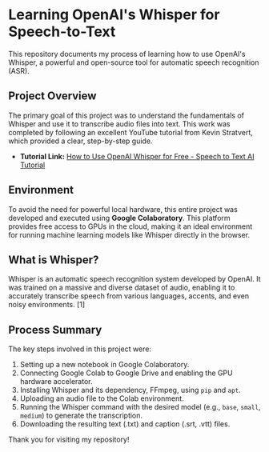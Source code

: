 # Learning OpenAI's Whisper for Speech-to-Text

This repository documents my process of learning how to use OpenAI's Whisper, a powerful and open-source tool for automatic speech recognition (ASR).

## Project Overview

The primary goal of this project was to understand the fundamentals of Whisper and use it to transcribe audio files into text. This work was completed by following an excellent YouTube tutorial from Kevin Stratvert, which provided a clear, step-by-step guide.

-   **Tutorial Link:** [How to Use OpenAI Whisper for Free - Speech to Text AI Tutorial](https://www.youtube.com/watch?v=J30p2_eJ4M4)

## Environment

To avoid the need for powerful local hardware, this entire project was developed and executed using **Google Colaboratory**. This platform provides free access to GPUs in the cloud, making it an ideal environment for running machine learning models like Whisper directly in the browser.

## What is Whisper?

Whisper is an automatic speech recognition system developed by OpenAI. It was trained on a massive and diverse dataset of audio, enabling it to accurately transcribe speech from various languages, accents, and even noisy environments. [1]

## Process Summary

The key steps involved in this project were:
1.  Setting up a new notebook in Google Colaboratory.
2.  Connecting Google Colab to Google Drive and enabling the GPU hardware accelerator.
3.  Installing Whisper and its dependency, FFmpeg, using `pip` and `apt`.
4.  Uploading an audio file to the Colab environment.
5.  Running the Whisper command with the desired model (e.g., `base`, `small`, `medium`) to generate the transcription.
6.  Downloading the resulting text (.txt) and caption (.srt, .vtt) files.

Thank you for visiting my repository!
